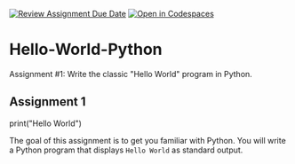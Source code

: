 [![Review Assignment Due Date](https://classroom.github.com/assets/deadline-readme-button-22041afd0340ce965d47ae6ef1cefeee28c7c493a6346c4f15d667ab976d596c.svg)](https://classroom.github.com/a/fqv5XSRW)
[![Open in Codespaces](https://classroom.github.com/assets/launch-codespace-2972f46106e565e64193e422d61a12cf1da4916b45550586e14ef0a7c637dd04.svg)](https://classroom.github.com/open-in-codespaces?assignment_repo_id=17977760)
# Hello-World-Python
Assignment #1: Write the classic "Hello World" program in Python.

## Assignment 1

print("Hello World")

The goal of this assignment is to get you familiar with Python. You will write a Python program that displays `Hello World` as standard output.
